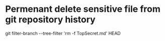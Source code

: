 
# Permenant delete sensitive file from git repository history
git filter-branch --tree-filter 'rm -f TopSecret.md' HEAD
